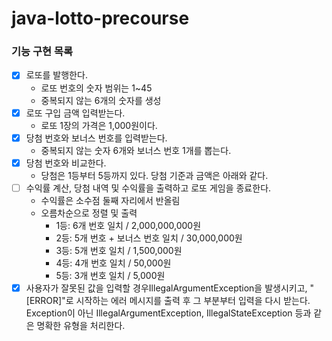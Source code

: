 # java-lotto-precourse

### 기능 구현 목록
- [x] 로또를 발행한다.
  - 로또 번호의 숫자 범위는 1~45
  - 중복되지 않는 6개의 숫자를 생성
- [x] 로또 구입 금액 입력받는다.
    - 로또 1장의 가격은 1,000원이다.
- [x] 당첨 번호와 보너스 번호를 입력받는다.
    - 중복되지 않는 숫자 6개와 보너스 번호 1개를 뽑는다.
- [x] 당첨 번호와 비교한다.
    - 당첨은 1등부터 5등까지 있다. 당첨 기준과 금액은 아래와 같다.
- [ ] 수익률 계산, 당첨 내역 및 수익률을 출력하고 로또 게임을 종료한다.
    - 수익률은 소수점 둘째 자리에서 반올림
    - 오름차순으로 정렬 및 출력
      - 1등: 6개 번호 일치 / 2,000,000,000원
      - 2등: 5개 번호 + 보너스 번호 일치 / 30,000,000원
      - 3등: 5개 번호 일치 / 1,500,000원
      - 4등: 4개 번호 일치 / 50,000원
      - 5등: 3개 번호 일치 / 5,000원
- [x] 사용자가 잘못된 값을 입력할 경우IllegalArgumentException을 발생시키고,
"[ERROR]"로 시작하는 에러 메시지를 출력 후 그 부분부터 입력을 다시 받는다.
Exception이 아닌 IllegalArgumentException, IllegalStateException 등과 같은 명확한 유형을 처리한다.
